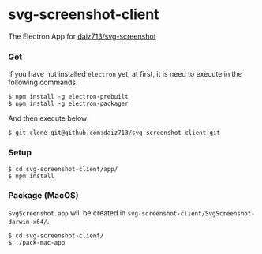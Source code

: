 # svg-screenshot-client
The Electron App for [daiz713/svg-screenshot](https://github.com/daiz713/svg-screenshot)

### Get
If you have not installed `electron` yet, at first, it is need to execute in the following commands.
```
$ npm install -g electron-prebuilt
$ npm install -g electron-packager
```

And then execute below:
```
$ git clone git@github.com:daiz713/svg-screenshot-client.git
```

### Setup
```
$ cd svg-screenshot-client/app/
$ npm install
```

### Package (MacOS)
`SvgScreenshot.app` will be created in `svg-screenshot-client/SvgScreenshot-darwin-x64/`.
```
$ cd svg-screenshot-client/
$ ./pack-mac-app
```
